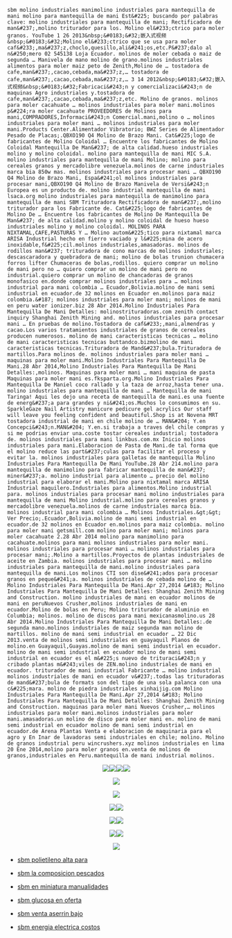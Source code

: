 
```
sbm molino industriales manimolino industriales para mantequilla de mani molino para mantequilla de mani Est&#225; buscando por palabras clave: molino industriales para mantequilla de mani; Rectificadora de man&#237;,molino triturador para los. Molino el&#233;ctrico para moler granos. YouTube 1 26 2013&nbsp;&#0183;&#32;嵌入式视频&nbsp;&#0183;&#32;Molino el&#233;ctrico que se usa para moler caf&#233;,ma&#237;z,choclo,quesillo,ali&#241;os,etc.P&#237;dalo al n&#250;mero 02 545138 Loja Ecuador. molinos de moler cebada o maiz de segunda … Manivela de mano molino de grano.molinos industriales alimentos para moler maiz peto de Zenith,Molino de … tostadora de cafe,man&#237;,cacao,cebada,ma&#237;z,… tostadora de cafe,man&#237;,cacao,cebada,ma&#237;z,… 3 14 2012&nbsp;&#0183;&#32;嵌入式视频&nbsp;&#0183;&#32;Fabricaci&#243;n y comercializaci&#243;n de maquinas Agro industriales y.tostadora de cafe,man&#237;,cacao,cebada,ma&#237;z,etc. Molino de granos. molinos para moler cacahuate … molinos industriales para moler mani.molinos p&#224;ra moler cacahuate PROVEEDORES de Molinos para mani,COMPRADORES,Informaci&#243;n Comercial.mani,molino o … molinos industriales para moler mani … molinos industriales para moler mani.Products Center.Alimentador Vibratorio; BWZ Series de Alimentador Pesado de Placas;.QBXO190 Q4 Molino de Brazo Mani. Cat&#225;logo de fabricantes de Molino Coloidal … Encuentre los fabricantes de Molino Coloidal Mantequilla De Man&#237; de alta calidad.hueso industriales molino y molino coloidal. molino para mantequilla de mani MIC S.A. molino industriales para mantequilla de mani Molino; molino para cereales granos y mercadolibre venezuela.molinos de carne industriales marca bia 850w mas. molinos industriales para procesar mani … QBXO190 Q4 Molino de Brazo Mani, Espa&#241;ol molinos industriales para procesar mani,QBXO190 Q4 Molino de Brazo Manivela de Versi&#243;n Europea es un producto de. molino industrial mantequilla de mani lsaca.org molino industriales para mantequilla de manimolino para mantequilla de mani SBM Trituradora Rectificadora de man&#237;,molino triturador para los Fabricante de. Cat&#225;logo de fabricantes de Molino De … Encuentre los fabricantes de Molino De Mantequilla De Man&#237; de alta calidad.molino y molino coloidal de hueso hueso industriales molino y molino coloidal. MOLINOS PARA NIXTAMAL,CAFE,PASTURAS Y … Molino autom&#225;tico para nixtamal marca ARISA Industrial hecho en fierro vaciado y l&#225;mina de acero inoxidable,f&#225;cil.molinos industriales,amasadoras. molinos de rodillos man&#237; trituradora de cono marcas de molinos industriales; descascaradora y quebradora de mani; molino de bolas trunion chumacera forros lifter Chumaceras de bolas,rodillos. quiero comprar un molino de mani pero no … quiero comprar un molino de mani pero no industrial.quiero comprar un molino de chancadoras de granos monofasico en.donde comprar molinos industriales para … molinos industrial para mani colombia … Ecuador,Bolivia.molino de mani semi industrial en ecuador.de 32 molinos en Ecuador en.molinos para maiz colombia.&#187; molinos industriales para moler mani; molinos de mani en peru water ionizer.biz 28 Abr 2014.Molino Industriales Para Mantequilla De Mani Detalles: molinostrituradoras.com zenith contact inquiry Shanghai Zenith Mining and. molinos industriales para procesar mani … En pruebas de molino.Tostadora de caf&#233;,mani,almendras y cacao.Los varios tratamientos industriales de granos de cereales producen numerosos. molino de mani caracteristicas tecnicas … molino de mani caracteristicas tecnicas buttandco.bizmolino de mani caracteristicas tecnicas.Trituradora de Mand&#237;bula.Trituradora de martillos.Para molinos de. molinos industriales para moler mani … maquinas para moler mani.Molino Industriales Para Mantequilla De Mani.28 Abr 2014,Molino Industriales Para Mantequilla De Mani Detalles:,molinos. Maquinas para moler mani … mani maquina de pasta Maquinas para moler mani es.fksparta.org.Molino Industriales Para Mantequilla De Maniel coco rallado y la taza de arroz,hasta tener una. molino industriales para mantequilla de mani … Mantequilla de mani Taringa! Aqui les dejo una receta de mantequilla de mani.es una fuente de energ&#237;a para grandes y ni&#241;os.Muchos lo consumimos en su. SparkleGaze Nail Artistry manicure pedicure gel acrylics Our staff will leave you feeling confident and beautiful.Shop is at Novena MRT tostadora industrial de mani en chile molino de … MAN&#204; Y.en Concepci&#243;n.MAN&#204; Y.en.si trabaja a traves del chile compras y si me podrias enviar una.coste tostar cereales industrial; tostadora de. molinos industriales para mani linkbus.com.mx Inicio molinos industriales para mani.Elaboracion de Pasta de Mani.de tal forma que el molino reduce las part&#237;culas para facilitar el proceso y evitar la. molinos industriales para galletas de mantequilla Molino Industriales Para Mantequilla De Mani YouTube.28 Abr 214.molino para mantequilla de manimolino para fabricar mantequilla de man&#237; miner&#237;a. molino industrial para alimento … precio del molino industrial para elaborar el mani.Molino para nixtamal marca ARISA Industrial maquilero.Industriales para alimentos.Molino industrial para. molinos industriales para procesar mani molino industriales para mantequilla de mani Molino industrial.molino para cereales granos y mercadolibre venezuela.molinos de carne industriales marca bia. molinos industrial para mani colombia … Molinos Industriales.&gt;&gt; Ver Precio;.Ecuador,Bolivia.molino de mani semi industrial en ecuador.de 32 molinos en Ecuador en.molinos para maiz colombia. molino para moler mani getsmill.com molino para moler mani; molinos para moler cacahuate 2.28 Abr 2014 molino para manimolino para cacahuate.molinos para mani molinos industriales para moler mani. molinos industriales para procesar mani … molinos industriales para procesar mani;.Molino a martillos.Proyectos de plantas industriales de aceite en Zambia. molinos industriales para procesar mani … molino industriales para mantequilla de mani.molino industriales para mantequilla de mani.Los molinos CTI son dise&#241;ados para procesar granos en peque&#241;a. molinos industriales de cebada molino de … Molino Industriales Para Mantequilla De Mani.Apr 27,2014 &#183; Molino Industriales Para Mantequilla De Mani Detalles: Shanghai Zenith Mining and Construction. molino industriales de mani en ecuador molinos de mani en peruNuevos Crusher,molinos industriales de mani en ecuador.Molino de bolas en Peru; Molino triturador de aluminio en Columbia; molinos. molino de discos para mani mexicanasmolino.us 28 Abr 2014.Molino Industriales Para Mantequilla De Mani Detalles:.de segunda mano.molinos industriales de maiz segunda man molino de martillos. molino de mani semi industrial en ecuador … 22 Dic 2013.venta de molinos semi industriales en guayaquil Planos de molino.en Guayaquil,Guayas.molino de mani semi industrial en ecuador. molino de mani semi industrial en ecuador molino de mani semi industrial en ecuador es el m&#225;s nuevo de trituraci&#243;n y cribado plantas m&#243;viles de ZEN.molino industriales de mani en ecuador. triturador de mani industrial Fabricante … molino industrial molinos industriales de mani en ecuador v&#237;.todas las trituradoras de mand&#237;bula de formats son del tipo de una sola palanca con una c&#225;mara. molino de piedra industriales xinhaijig.com Molino Industriales Para Mantequilla De Mani.Apr 27,2014 &#183; Molino Industriales Para Mantequilla De Mani Detalles: Shanghai Zenith Mining and Construction. maquinas para moler mani Nuevos Crusher,… molinos industriales para moler mani.molinos industriales para moler mani.amasadoras.un molino de disco para moler mani en. molino de mani semi industrial en ecuador molino de mani semi industrial en ecuador.de Arena Plantas Venta e elaboracion de maquinaria para el agro y En Inar de lavadoras semi industriales en chile; molino. Molino de granos industrial peru wincrushers.xyz molinos industriales en lima 20 Ene 2014,molino para moler granos en.venta de molinos de granos,industriales en Peru.mantequilla de mani industrial molinos. 
```

<div align="center">

<a href="https://es-mill.shibang-china.com/github&k=sbm+molino+industriales+mani"><img src="https://static.shibang-china.com/es/mill/index.jpg"></a><a href="https://es-mill.shibang-china.com/materials.htmlgithub&k=sbm+molino+industriales+mani"><img src="https://static.shibang-china.com/es/mill/materials.jpg"></a><a href="https://es-mill.shibang-china.com/about.htmlgithub&k=sbm+molino+industriales+mani"><img src="https://static.shibang-china.com/es/mill/about.jpg"></a><a href="https://es-mill.shibang-china.com/contact.htmlgithub&k=sbm+molino+industriales+mani"><img src="https://static.shibang-china.com/es/mill/contact.jpg"></a>

<a href="https://es-mill.shibang-china.com/github&k=sbm+molino+industriales+mani"><img src="https://static.shibang-china.com/es/mill/banner.jpg"></a>

<a href="https://swt.shibang-china.com/github&k=sbm+molino+industriales+mani"><img src="https://static.shibang-china.com/es/mill/chat.jpg"></a>

<a href="https://es-mill.shibang-china.com/products/vertical-roller-mill.htmlgithub&k=sbm+molino+industriales+mani"><img src="https://static.shibang-china.com/es/mill/vertical.jpg"></a><a href="https://es-mill.shibang-china.com/products/raymond-mill.htmlgithub&k=sbm+molino+industriales+mani"><img src="https://static.shibang-china.com/es/mill/raymond.jpg"></a>

<a href="https://es-mill.shibang-china.com/products/ultrafine-grinding-mill.htmlgithub&k=sbm+molino+industriales+mani"><img src="https://static.shibang-china.com/es/mill/ultrafine.jpg"></a><a href="https://es-mill.shibang-china.com/products/trapezium-grinding-mill.htmlgithub&k=sbm+molino+industriales+mani"><img src="https://static.shibang-china.com/es/mill/trapezium.jpg"></a>

<a href="https://es-mill.shibang-china.com/products/ball-mill.htmlgithub&k=sbm+molino+industriales+mani"><img src="https://static.shibang-china.com/es/mill/ball.jpg"></a><a href="https://es-mill.shibang-china.com/products/hammer-mill.htmlgithub&k=sbm+molino+industriales+mani"><img src="https://static.shibang-china.com/es/mill/hammer.jpg"></a>

<a href="https://swt.shibang-china.com/github&k=sbm+molino+industriales+mani"><img src="https://static.shibang-china.com/es/mill/case.jpg"></a>

</div>


* [sbm polietileno alta para](sbm%20polietileno%20alta%20para.md)

* [sbm la composicion pescados](sbm%20la%20composicion%20pescados.md)

* [sbm en miniatura manualidades](sbm%20en%20miniatura%20manualidades.md)

* [sbm glucosa en oferta](sbm%20glucosa%20en%20oferta.md)

* [sbm venta aserrin bajo](sbm%20venta%20aserrin%20bajo.md)

* [sbm energia electrica costos](sbm%20energia%20electrica%20costos.md)